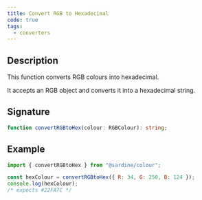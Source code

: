 ```yaml
---
title: Convert RGB to Hexadecimal
code: true
tags:
  - converters
---
```


## Description

This function converts RGB colours into hexadecimal.

It accepts an RGB object and converts it into a hexadecimal string.

## Signature

```typescript
function convertRGBtoHex(colour: RGBColour): string;
```

## Example

```javascript
import { convertRGBtoHex } from "@sardine/colour";

const hexColour = convertRGBtoHex({ R: 34, G: 250, B: 124 });
console.log(hexColour);
/* expects #22FA7C */
```
